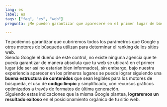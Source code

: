 ```yaml
---
lang: es
label: es
tags: ["faq", "es", "web"]
pregunta: ¿Me pueden garantizar que apareceré en el primer lugar de búsqueda?

---
```


Te podemos garantizar que cubriremos todos los parámetros que Google y otros motores de búsqueda utilizan para determinar el ranking de los sitios web.  
Siendo Google el dueño de este control, no existe ninguna agencia que te pueda garantizar de manera absoluta que tu  web se ubicará en el primer lugar (de ser así no estarían bien informados), sin embargo, bajo nuestra experiencia aparecer en los primeros lugares se puede lograr siguiendo una **buena estructura de contenidos** que sean legibles para los motores de búsqueda, el uso de **código limpio** y simplificado, con recursos gráficos optimizados a través de formatos de última generación.  
Siguiendo estas indicaciones que la misma Google plantea, **lograremos un resultado exitoso** en el posicionamiento orgánico de tu sitio web.